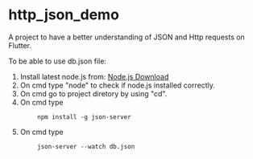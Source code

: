 # http_json_demo

A project to have a better understanding of JSON and Http requests on Flutter.

To be able to use db.json file:

1) Install latest node.js from: [Node.js Download](https://nodejs.org/en/download/)
2) On cmd type "node" to check if node.js installed correctly.
3) On cmd go to project diretory by using "cd".
4) On cmd type 
```
        npm install -g json-server 
```
5) On cmd type
```
        json-server --watch db.json 
```
